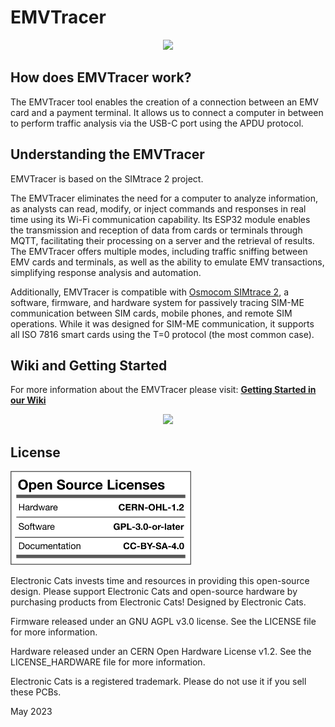 # EMVTracer

<a href="https://electroniccats.com/store/emv-trace/">
<p align="center">
<img src="https://electroniccats.com/wp-content/uploads/badge_store.png" height="104"/>
</p>
</a> 

## How does EMVTracer work?
The EMVTracer tool enables the creation of a connection between an EMV card and a payment terminal. It allows us to connect a computer in between to perform traffic analysis via the USB-C port using the APDU protocol.

## Understanding the EMVTracer

EMVTracer is based on the SIMtrace 2 project.

The EMVTracer eliminates the need for a computer to analyze information, as analysts can read, modify, or inject commands and responses in real time using its Wi-Fi communication capability. Its ESP32 module enables the transmission and reception of data from cards or terminals through MQTT, facilitating their processing on a server and the retrieval of results. The EMVTracer offers multiple modes, including traffic sniffing between EMV cards and terminals, as well as the ability to emulate EMV transactions, simplifying response analysis and automation.

Additionally, EMVTracer is compatible with [Osmocom SIMtrace 2](https://osmocom.org/projects/simtrace2/wiki), a software, firmware, and hardware system for passively tracing SIM-ME communication between SIM cards, mobile phones, and remote SIM operations. While it was designed for SIM-ME communication, it supports all ISO 7816 smart cards using the T=0 protocol (the most common case).

## Wiki and Getting Started
For more information about the EMVTracer please visit: [**Getting Started in our Wiki**](https://github.com/ElectronicCats/EMVTracer/wiki)

<a href="https://github.com/ElectronicCats/EMVTracer/wiki">
<p align="center">
<img src="https://github.com/ElectronicCats/EMVTracer/assets/107638696/222f981e-2c61-47f4-9fa0-7b91b01ec63f" height="400" />
</p>  
</a>


## License

<a>
<img src="https://github.com/ElectronicCats/AjoloteBoard/raw/master/OpenSourceLicense.png" height="150" />
</a>

Electronic Cats invests time and resources in providing this open-source design. Please support Electronic Cats and open-source hardware by purchasing products from Electronic Cats!
Designed by Electronic Cats.

Firmware released under an GNU AGPL v3.0 license. See the LICENSE file for more information.

Hardware released under an CERN Open Hardware License v1.2. See the LICENSE_HARDWARE file for more information.

Electronic Cats is a registered trademark. Please do not use it if you sell these PCBs.

May 2023
